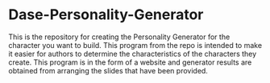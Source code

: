# Dase-Personality-Generator
This is the repository for creating the Personality Generator for the character you want to build. This program from the repo is intended to make it easier for authors to determine the characteristics of the characters they create. This program is in the form of a website and generator results are obtained from arranging the slides that have been provided.
